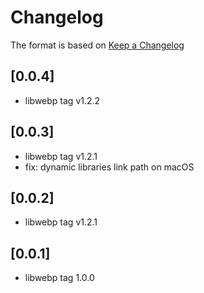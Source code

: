 # Changelog

The format is based on [Keep a Changelog](https://keepachangelog.com/en/1.0.0/)

## [0.0.4]

- libwebp tag v1.2.2

## [0.0.3]

- libwebp tag v1.2.1
- fix: dynamic libraries link path on macOS

## [0.0.2]

- libwebp tag v1.2.1

## [0.0.1]

- libwebp tag 1.0.0
